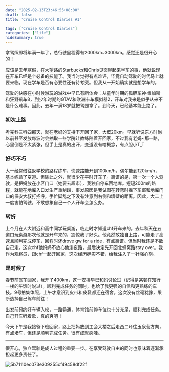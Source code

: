 ```yaml
---
date: "2025-02-13T23:46:55+08:00"
draft: false
title: "Cruise Control Diaries #1"

tags: ["Cruise Control Diaries"]
categories: ["life"]
hideSummary: true
---
```


拿驾照即将年满一年了，总行驶里程得有2000km~3000km。感觉还是很开心的！

应该是去年寒假，在大望路的Starbucks和Chris见面聊起来学车的事，他就说现在开车已经是个必备的技能了。我当时觉得有点难评，毕竟自动驾驶的时代马上就要来临，现在学车是否有必要性还有待考究。但我从一开始确实就是想学车的。

驾驶的快感在小时候游玩的游戏中早已有所体会：从童年时期的孤胆车神·维加斯和狂野飙车8，到少年时期的GTAV和欧洲卡车模拟器2，开车对我来是似乎从来不是什么难事。因此，去年一满18岁就把驾照拿了。到今天，已经基本能上路了。

### 初次上路

考完科三科四那天，就在老妈的支持下开回了家，大概20km。早就听说东方时尚以前甚至发放每波时会抽取一些学院让教练陪着开回家，不过我有老妈~那一路，心里倒是不太紧张，但手上是真的出汗，变道没有啥概念，有点胆小T_T

### 好巧不巧

大一经常借往返学校的路程练车，快速路能开到100km/h，偶尔能到120km/h，基本练熟了变道。但除此之外，就很少在平时开车了。离谱的是，第一次一个人驾驶，是把妈放在小区门口（她要去超市），我独自停车回地库。短短200m的路程，就能在地库入口发生严重刮蹭，事发原因是我试图在转弯时摇下车窗和地库门口的保安大叔打招呼，手忙脚乱之下没有注意到右侧和墙壁的距离。因此，大二上一度害怕驾驶，不敢想象自己一个人开车会怎么办。

### 转折

上个月在人大附近和高中同学玩桌游，临走时才知道chf开车来的。去年秋天在五道口玩桌游那次他就是开车来的，震惊我了好久。他竟然敢独自上路，可能走了高速且顺利完成停车，回程时还drove gw for a ride，有点离谱。但当时我还是不敢自己走。这次chf他妈妈不放心他走夜路，最后决定先开回北蜂窝路stay over。我作为观察员，跟chf一起开回家，这次经历确实不错，给我注入了一针强心剂。

### 是时候了

春节前驾车回家，我开了400km，这一安排早已和妈讨论过（记得是某顿在知行一楼的午饭时说过）。顺利完成任务的同时，也给了我更强的自信和更熟练的车技。9号拍集体照，上午才意识到皮带和皮鞋都还在宿舍。这次没有丝毫犹豫，果断选择自己驾车前往！

出发前预约好车辆入校，一路畅通，体育馆前停车位也十分充足，顺利完成任务。自己开车听着歌，真的爽吧！

今天下午是我接爸下班回家，路上把妈放到工会大楼之后走西二环往玉泉营方向，有点堵车，但还是顺利完成任务。很有成就感哇。

---

很开心，独立驾驶是成人过程的重要一步。在享受驾驶自由的同时也意味着逐渐承担起更多责任了。

![5b71110ec073e309255cf49458df22f](/img/5b71110ec073e309255cf49458df22f.jpg)